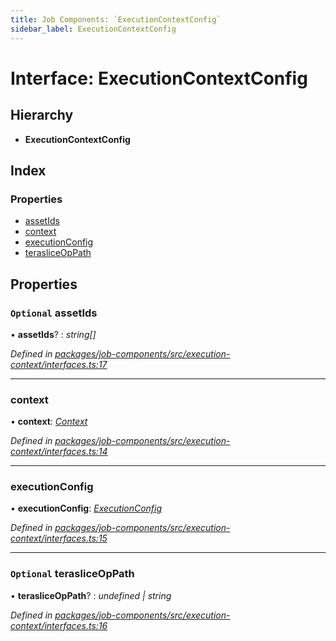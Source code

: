 ```yaml
---
title: Job Components: `ExecutionContextConfig`
sidebar_label: ExecutionContextConfig
---
```


# Interface: ExecutionContextConfig

## Hierarchy

* **ExecutionContextConfig**

## Index

### Properties

* [assetIds](executioncontextconfig.md#optional-assetids)
* [context](executioncontextconfig.md#context)
* [executionConfig](executioncontextconfig.md#executionconfig)
* [terasliceOpPath](executioncontextconfig.md#optional-terasliceoppath)

## Properties

### `Optional` assetIds

• **assetIds**? : *string[]*

*Defined in [packages/job-components/src/execution-context/interfaces.ts:17](https://github.com/terascope/teraslice/blob/f95bb5556/packages/job-components/src/execution-context/interfaces.ts#L17)*

___

###  context

• **context**: *[Context](context.md)*

*Defined in [packages/job-components/src/execution-context/interfaces.ts:14](https://github.com/terascope/teraslice/blob/f95bb5556/packages/job-components/src/execution-context/interfaces.ts#L14)*

___

###  executionConfig

• **executionConfig**: *[ExecutionConfig](executionconfig.md)*

*Defined in [packages/job-components/src/execution-context/interfaces.ts:15](https://github.com/terascope/teraslice/blob/f95bb5556/packages/job-components/src/execution-context/interfaces.ts#L15)*

___

### `Optional` terasliceOpPath

• **terasliceOpPath**? : *undefined | string*

*Defined in [packages/job-components/src/execution-context/interfaces.ts:16](https://github.com/terascope/teraslice/blob/f95bb5556/packages/job-components/src/execution-context/interfaces.ts#L16)*
